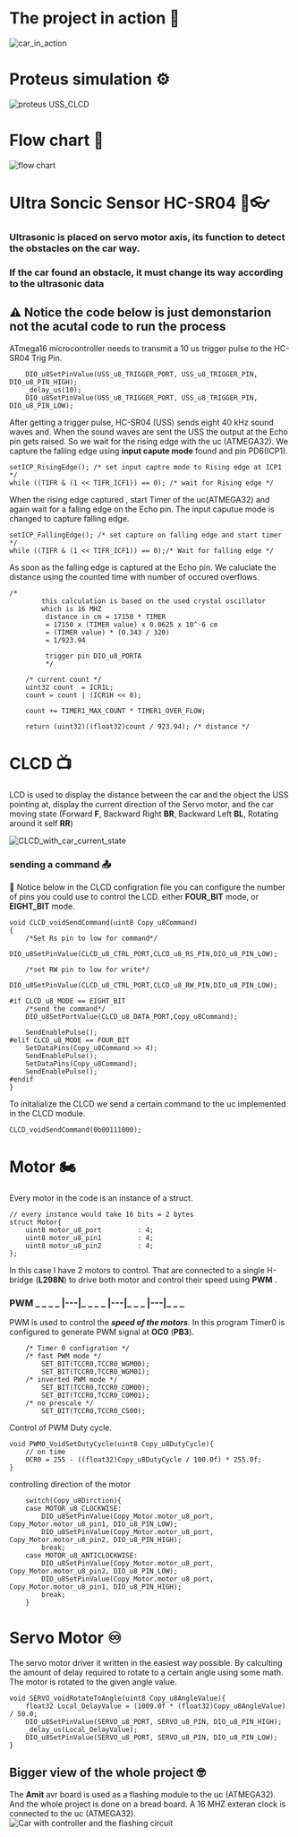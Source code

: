 # The project in action 🚗

![car_in_action](images/Car_inAction.gif)

# Proteus simulation ⚙

![proteus USS_CLCD](images/Proteus_USS_CLCD.JPG)

# Flow chart 📄

![flow chart](images/flowChart.png)

# Ultra Soncic Sensor HC-SR04 🔦👓

### Ultrasonic is placed on servo motor axis, its function to detect the obstacles on the car way.

### If the car found an obstacle, it must change its way according to the ultrasonic data

## ⚠ Notice the code below is just demonstarion not the acutal code to run the process

ATmega16 microcontroller needs to transmit a 10 us trigger pulse to the HC-SR04 Trig Pin.

```
    DIO_u8SetPinValue(USS_u8_TRIGGER_PORT, USS_u8_TRIGGER_PIN, DIO_u8_PIN_HIGH);
	_delay_us(10);
	DIO_u8SetPinValue(USS_u8_TRIGGER_PORT, USS_u8_TRIGGER_PIN, DIO_u8_PIN_LOW);

```

After getting a trigger pulse, HC-SR04 (USS) sends eight 40 kHz sound waves and. When the sound waves are sent the USS the output at the Echo pin gets raised. So we wait for the rising edge with the uc (ATMEGA32). We capture the falling edge using **input capute mode** found and pin PD6(ICP1).

```
setICP_RisingEdge(); /* set input captre mode to Rising edge at ICP1 */
while ((TIFR & (1 << TIFR_ICF1)) == 0); /* wait for Rising edge */
```

When the rising edge captured , start Timer of the uc(ATMEGA32) and again wait for a falling edge on the Echo pin. The input caputue mode is changed to capture falling edge.

```
setICP_FallingEdge(); /* set capture on falling edge and start timer */
while ((TIFR & (1 << TIFR_ICF1)) == 0);/* Wait for falling edge */

```

As soon as the falling edge is captured at the Echo pin. We caluclate the distance using the counted time with number of occured overflows.

```
/*
		this calculation is based on the used crystal oscillator
		which is 16 MHZ
		 distance in cm = 17150 * TIMER
		 = 17150 x (TIMER value) x 0.0625 x 10^-6 cm
		 = (TIMER value) * (0.343 / 320)
		 = 1/923.94

		 trigger pin DIO_u8_PORTA
		 */

	/* current count */
	uint32 count  = ICR1L;
	count = count | (ICR1H << 8);

	count += TIMER1_MAX_COUNT * TIMER1_OVER_FLOW;

	return (uint32)((float32)count / 923.94); /* distance */
```

# CLCD 📺

LCD is used to display the distance between the car and the object the USS pointing at, display the current direction of the Servo motor, and the car moving state (Forward **F**, Backward Right **BR**, Backward Left **BL**, Rotating around it self **RR**)

![CLCD_with_car_current_state](images/CLCD_With_Car_State.jpeg)

### sending a command 📤

🔔 Notice below in the CLCD configration file you can configure the number of pins you could use to control the LCD.
either **FOUR_BIT** mode, or **EIGHT_BIT** mode.

```
void CLCD_voidSendCommand(uint8 Copy_u8Command)
{
	/*Set Rs pin to low for command*/
	DIO_u8SetPinValue(CLCD_u8_CTRL_PORT,CLCD_u8_RS_PIN,DIO_u8_PIN_LOW);

	/*set RW pin to low for write*/
	DIO_u8SetPinValue(CLCD_u8_CTRL_PORT,CLCD_u8_RW_PIN,DIO_u8_PIN_LOW);

#if CLCD_u8_MODE == EIGHT_BIT
	/*send the command*/
	DIO_u8SetPortValue(CLCD_u8_DATA_PORT,Copy_u8Command);

	SendEnablePulse();
#elif CLCD_u8_MODE == FOUR_BIT
	SetDataPins(Copy_u8Command >> 4);
	SendEnablePulse();
	SetDataPins(Copy_u8Command);
	SendEnablePulse();
#endif
}
```

To initalialize the CLCD we send a certain command to the uc implemented in the CLCD module.

```
CLCD_voidSendCommand(0b00111000);
```

# Motor 🏍

Every motor in the code is an instance of a struct.

```
// every instance would take 16 bits = 2 bytes
struct Motor{
	uint8 motor_u8_port 		: 4;
	uint8 motor_u8_pin1 		: 4;
	uint8 motor_u8_pin2 		: 4;
};
```

In this case I have 2 motors to control. That are connected to a single H-bridge (**L298N**) to drive both motor and control their speed using **PWM** .

### PWM \_ \_ \_ _ |---|_ \_ \_ _ |---|_ \_ _ |---|_ \_ \_

PWM is used to control the **_speed of the motors_**.
In this program Timer0 is configured to generate PWM signal at **OC0** (**PB3**).

```
	/* Timer 0 configration */
	/* fast PWM mode */
		SET_BIT(TCCR0,TCCR0_WGM00);
		SET_BIT(TCCR0,TCCR0_WGM01);
	/* inverted PWM mode */
		SET_BIT(TCCR0,TCCR0_COM00);
		SET_BIT(TCCR0,TCCR0_COM01);
	/* no prescale */
		SET_BIT(TCCR0,TCCR0_CS00);
```

Control of PWM Duty cycle.

```
void PWM0_VoidSetDutyCycle(uint8 Copy_u8DutyCycle){
	// on time
	OCR0 = 255 - ((float32)Copy_u8DutyCycle / 100.0f) * 255.0f;
}
```

controlling direction of the motor

```
	switch(Copy_u8Dirction){
	case MOTOR_u8_CLOCKWISE:
		DIO_u8SetPinValue(Copy_Motor.motor_u8_port, Copy_Motor.motor_u8_pin1, DIO_u8_PIN_LOW);
		DIO_u8SetPinValue(Copy_Motor.motor_u8_port, Copy_Motor.motor_u8_pin2, DIO_u8_PIN_HIGH);
		break;
	case MOTOR_u8_ANTICLOCKWISE:
		DIO_u8SetPinValue(Copy_Motor.motor_u8_port, Copy_Motor.motor_u8_pin2, DIO_u8_PIN_LOW);
		DIO_u8SetPinValue(Copy_Motor.motor_u8_port, Copy_Motor.motor_u8_pin1, DIO_u8_PIN_HIGH);
		break;
    }
```

# Servo Motor ♾

The servo motor driver it written in the easiest way possible.
By calculting the amount of delay required to rotate to a certain angle using some math. The motor is rotated to the given angle value.

```
void SERVO_voidRotateToAngle(uint8 Copy_u8AngleValue){
	float32 Local_DelayValue = (1009.0f * (float32)Copy_u8AngleValue) / 50.0;
	DIO_u8SetPinValue(SERVO_u8_PORT, SERVO_u8_PIN, DIO_u8_PIN_HIGH);
	_delay_us(Local_DelayValue);
	DIO_u8SetPinValue(SERVO_u8_PORT, SERVO_u8_PIN, DIO_u8_PIN_LOW);
}
```

## Bigger view of the whole project 🤓

The **Amit** avr board is used as a flashing module to the uc (ATMEGA32). And the whole project is done on a bread board. A 16 MHZ exteran clock is connected to the uc (ATMEGA32).
![Car with controller and the flashing circuit](images/Big_View.jpeg)
